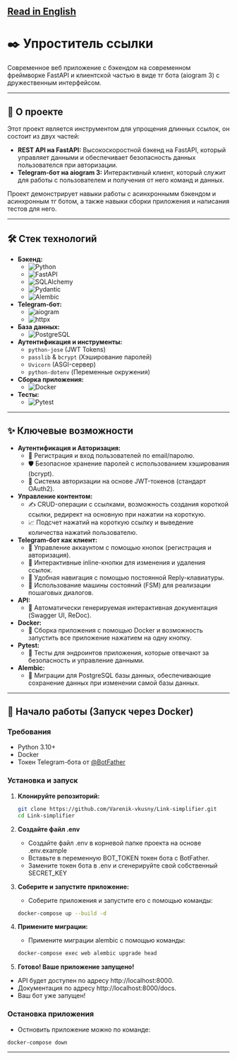 [Read in English](README.md)
---

# ✒️ Упроститель ссылки

Современное веб приложение с бэкендом на современном фреймворке FastAPI и клиентской частью в виде тг бота (aiogram 3) с дружественным интерфейсом.

---

## 🚀 О проекте

Этот проект является инструментом для упрощения длинных ссылок, он состоит из двух частей:

*   **REST API на FastAPI:** Высокоскоростной бэкенд на FastAPI, который управляет данными и обеспечивает безопасность данных пользователся при авторизации.
*   **Telegram-бот на aiogram 3:** Интерактивный клиент, который служит для работы с пользователем и получения от него команд и данных.

Проект демонстрирует навыки работы с асинхроннымм бэкендом и асинхронным тг ботом, а также навыки сборки приложения и написания тестов для него.

---

## 🛠️ Стек технологий

*   **Бэкенд:**
    *   ![Python](https://img.shields.io/badge/Python-3.11-3776AB?style=for-the-badge&logo=python)
    *   ![FastAPI](https://img.shields.io/badge/FastAPI-0.100-009688?style=for-the-badge&logo=fastapi)
    *   ![SQLAlchemy](https://img.shields.io/badge/SQLAlchemy-2.0-DB4437?style=for-the-badge&logo=sqlalchemy)
    *   ![Pydantic](https://img.shields.io/badge/Pydantic-2.0-E96F00?style=for-the-badge)
    *   ![Alembic](https://img.shields.io/badge/Alembic-migrations-4E2A84?style=for-the-badge)
*   **Telegram-бот:**
    *   ![aiogram](https://img.shields.io/badge/aiogram-3.x-26A5E4?style=for-the-badge)
    *   ![httpx](https://img.shields.io/badge/httpx-async-000000?style=for-the-badge)
*   **База данных:**
    *   ![PostgreSQL](https://img.shields.io/badge/PostgreSQL-3-003B57?style=for-the-badge&logo=sqlite)
*   **Аутентификация и инструменты:**
    *   `python-jose` (JWT Tokens)
    *   `passlib` & `bcrypt` (Хэширование паролей)
    *   `Uvicorn` (ASGI-сервер)
    *   `python-dotenv` (Переменные окружения)
*   **Сборка приложения:**
    *   ![Docker](https://img.shields.io/badge/Docker-compose-2496ED?style=for-the-badge&logo=docker)
*   **Тесты:**
    *   ![Pytest](https://img.shields.io/badge/Pytest-testing-0A9EDC?style=for-the-badge&logo=pytest)

---

## ✨ Ключевые возможности

*   **Аутентификация и Авторизация:**
    *   🔐 Регистрация и вход пользователей по email/паролю.
    *   🛡️ Безопасное хранение паролей с использованием хэширования (bcrypt).
    *   🔑 Система авторизации на основе JWT-токенов (стандарт OAuth2).
*   **Управление контентом:**
    *   ✍️ CRUD-операции с ссылками, возможность создания короткой ссылки, редирект на основную при нажатии на короткую.  
    *   📈 Подсчет нажатий на короткую ссылку и выведение количества нажатий пользователю.
*   **Telegram-бот как клиент:**
    *   🔑 Управление аккаунтом с помощью кнопок (регистрация и авторизация).
    *   🤖 Интерактивные inline-кнопки для изменения и удаления ссылок.
    *   💬 Удобная навигация с помощью постоянной Reply-клавиатуры.
    *   🧠 Использование машины состояний (FSM) для реализации пошаговых диалогов.
*   **API:**
    *   📄 Автоматически генерируемая интерактивная документация (Swagger UI, ReDoc).
*   **Docker:**
    *   🐋 Сборка приложения с помощью Docker и возможность запустить все приложение нажатием на одну кнопку.
*   **Pytest:**
    *   🧪 Тесты для эндроинтов приложения, которые отвечают за безопасность и управление данными.
*   **Alembic:**
    *   🔄 Миграции для PostgreSQL базы данных, обеспечивающие сохранение данных при изменении самой базы данных.

---

## 🏁 Начало работы (Запуск через Docker)

### Требования
*   Python 3.10+
*   Docker
*   Токен Telegram-бота от [@BotFather](https://t.me/BotFather)

### Установка и запуск

1.  **Клонируйте репозиторий:**
    ```bash
    git clone https://github.com/Varenik-vkusny/Link-simplifier.git
    cd Link-simplifier
    ```

2.  **Создайте файл .env**
    *   Создайте файл .env в корневой папке проекта на основе .env.example
    *   Вставьте в переменную BOT_TOKEN токен бота с BotFather.
    *   Замените токен бота в .env и сгенерируйте свой собственный SECRET_KEY

3.  **Соберите и запустите приложение:**
    *   Соберите приложения и запустите его с помощью команды:
    ```bash
    docker-compose up --build -d
    ```

4.  **Примените миграции:**
    *   Примените миграции alembic с помощью команды:
    ```bash
    docker-compose exec web alembic upgrade head
    ```
5.  **Готово! Ваше приложение запущено!**

*   API будет доступен по адресу http://localhost:8000.
*   Документация по адресу http://localhost:8000/docs.
*   Ваш бот уже запущен!

### Остановка приложения
*   Остновить приложение можно по команде:
```bash
docker-compose down
```
---
